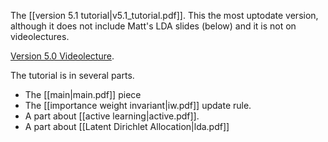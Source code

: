 The [[version 5.1 tutorial|v5.1_tutorial.pdf]].  This the most uptodate version, although it does not include Matt's LDA slides (below) and it is not on videolectures.

<a href="http://videolectures.net/nipsworkshops2010_langford_vow/">Version 5.0 Videolecture</a>.

The tutorial is in several parts.

* The [[main|main.pdf]] piece
* The [[importance weight invariant|iw.pdf]] update rule.
* A part about [[active learning|active.pdf]].
* A part about [[Latent Dirichlet Allocation|lda.pdf]]